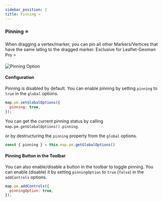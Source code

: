 ```yaml
---
sidebar_position: 2
title: Pinning ⭐
---
```


### Pinning ⭐

When dragging a vertex/marker, you can pin all other Markers/Vertices that have the same latlng to the dragged marker. Exclusive for Leaflet-Geoman Pro ⭐

![Pinning Option](https://geoman-static.onrender.com/assets/pinning.gif)

#### Configuration

Pinning is disabled by default. You can enable pinning by setting `pinning` to `true` in the `global` options.

```js
map.pm.setGlobalOptions({ 
  pinning: true, 
});
```

You can get the current pinning status by calling `map.pm.getGlobalOptions().pinning`.

or by destructuring the `pinning` property from the `global` options.

```js
const { pinning } = this.map.pm.getGlobalOptions()
```

#### Pinning Button in the Toolbar

You can also enable/disable a button in the toolbar to toggle pinning. You can enable (disable) it by setting `pinningOption` to `true` (`false`) in the `addControls` options.

```js
map.pm.addControls({ 
  pinningOption: true, 
});
```